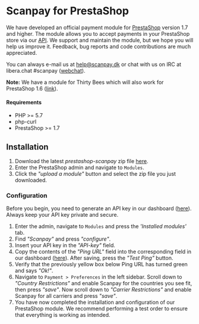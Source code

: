 # Scanpay for PrestaShop
We have developed an official payment module for [PrestaShop](https://www.prestashop.com/) version 1.7 and higher. The module allows you to accept payments in your PrestaShop store via our [API](https://docs.scanpay.dk/). We support and maintain the module, but we hope you will help us improve it. Feedback, bug reports and code contributions are much appreciated.

You can always e-mail us at [help@scanpay.dk](mailto:help@scanpay.dk) or chat with us on IRC at libera.chat #scanpay ([webchat](https://web.libera.chat/#scanpay)).

**Note:** We have a module for Thirty Bees which will also work for PrestaShop 1.6 ([link](https://github.com/scanpay/thirty-bees-scanpay)).

#### Requirements
- PHP >= 5.7
- php-curl
- PrestaShop >= 1.7

## Installation

1. Download the latest *prestashop-scanpay* zip file [here](https://github.com/scanpay/prestashop-scanpay/releases).
2. Enter the PrestaShop admin and navigate to `Modules`.
3. Click the *"upload a module"* button and select the zip file you just downloaded.

### Configuration

Before you begin, you need to generate an API key in our dashboard ([here](https://dashboard.scanpay.dk/settings/api)). Always keep your API key private and secure.

1. Enter the admin, navigate to `Modules` and press the *'Installed modules'* tab.
2. Find *"Scanpay"* and press *"configure"*.
3. Insert your API key in the *"API-key"* field.
4. Copy the contents of the *"Ping URL"* field into the corresponding field in our dashboard ([here](https://dashboard.scanpay.dk/settings/api)). After saving, press the *"Test Ping"* button.
5. Verify that the previously yellow box below Ping URL has turned green and says *"Ok!"*.
6. Navigate to `Payment > Preferences` in the left sidebar. Scroll down to *"Country Restrictions"* and enable Scanpay for the countries you see fit, then press *"save"*. Now scroll down to *"Carrier Restrictions"* and enable Scanpay for all carriers and press *"save"*.
7. You have now completed the installation and configuration of our PrestaShop module. We recommend performing a test order to ensure that everything is working as intended.
